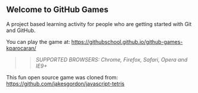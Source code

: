 ## Welcome to GitHub Games

A project based learning activity for people who are getting started with Git and GitHub.

You can play the game at: https://githubschool.github.io/github-games-kparocaran/

>> _*SUPPORTED BROWSERS*: Chrome, Firefox, Safari, Opera and IE9+_

This fun open source game was cloned from: https://github.com/jakesgordon/javascript-tetris
